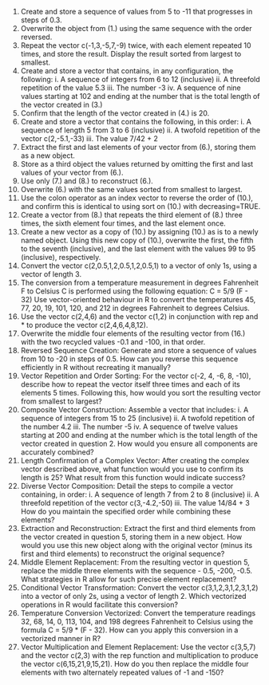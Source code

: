 1. Create and store a sequence of values from 5 to -11 that progresses in steps of 0.3.
2. Overwrite the object from (1.) using the same sequence with the order reversed.
3. Repeat the vector c(-1,3,-5,7,-9) twice, with each element repeated 10 times, and store the
result. Display the result sorted from largest to smallest.
4. Create and store a vector that contains, in any configuration, the following:
i. A sequence of integers from 6 to 12 (inclusive)
ii. A threefold repetition of the value 5.3
iii. The number -3
iv. A sequence of nine values starting at 102 and ending at the number that is the total
length of the vector created in (3.)
5. Confirm that the length of the vector created in (4.) is 20.
6. Create and store a vector that contains the following, in this order:
i. A sequence of length 5 from 3 to 6 (inclusive)
ii. A twofold repetition of the vector c(2,-5.1,-33)
iii. The value 7/42 + 2
7. Extract the first and last elements of your vector from (6.), storing them as a new object.
8. Store as a third object the values returned by omitting the first and last values of your vector
from (6.).
9. Use only (7.) and (8.) to reconstruct (6.).
10. Overwrite (6.) with the same values sorted from smallest to largest.
11. Use the colon operator as an index vector to reverse the order of (10.), and confirm this is
identical to using sort on (10.) with decreasing=TRUE.
12. Create a vector from (8.) that repeats the third element of (8.) three times, the sixth element
four times, and the last element once.
13. Create a new vector as a copy of (10.) by assigning (10.) as is to a newly named object.
Using this new copy of (10.), overwrite the first, the fifth to the seventh (inclusive), and the last
element with the values 99 to 95 (inclusive), respectively.
14. Convert the vector c(2,0.5,1,2,0.5,1,2,0.5,1) to a vector of only 1s, using a vector of length 3.
15. The conversion from a temperature measurement in degrees Fahrenheit F to Celsius C is
performed using the following equation:
C = 5/9 (F - 32)
Use vector-oriented behaviour in R to convert the temperatures 45, 77, 20, 19, 101, 120, and 212
in degrees Fahrenheit to degrees Celsius.
16. Use the vector c(2,4,6) and the vector c(1,2) in conjunction with rep and * to produce the
vector c(2,4,6,4,8,12).
17. Overwrite the middle four elements of the resulting vector from (16.) with the two recycled
values -0.1 and -100, in that order.
18. Reversed Sequence Creation:
Generate and store a sequence of values from 10 to -20 in steps of 0.5. How can you reverse this
sequence efficiently in R without recreating it manually?
19. Vector Repetition and Order Sorting:
For the vector c(-2, 4, -6, 8, -10), describe how to repeat the vector itself three times and each of
its elements 5 times. Following this, how would you sort the resulting vector from smallest to
largest?
20. Composite Vector Construction:
Assemble a vector that includes:
i. A sequence of integers from 15 to 25 (inclusive)
ii. A twofold repetition of the number 4.2
iii. The number -5
iv. A sequence of twelve values starting at 200 and ending at the number which is the total length
of the vector created in question 2. How would you ensure all components are accurately
combined?
21. Length Confirmation of a Complex Vector:
After creating the complex vector described above, what function would you use to confirm its
length is 25? What result from this function would indicate success?
22. Diverse Vector Composition:
Detail the steps to compile a vector containing, in order:
i. A sequence of length 7 from 2 to 8 (inclusive)
ii. A threefold repetition of the vector c(3,-4.2,-50)
iii. The value 14/84 + 3
How do you maintain the specified order while combining these elements?
23. Extraction and Reconstruction:
Extract the first and third elements from the vector created in question 5, storing them in a new
object. How would you use this new object along with the original vector (minus its first and
third elements) to reconstruct the original sequence?
24. Middle Element Replacement:
From the resulting vector in question 5, replace the middle three elements with the sequence -
0.5, -200, -0.5. What strategies in R allow for such precise element replacement?
25. Conditional Vector Transformation:
Convert the vector c(3,1,2,3,1,2,3,1,2) into a vector of only 2s, using a vector of length 2. Which
vectorized operations in R would facilitate this conversion?
26. Temperature Conversion Vectorized:
Convert the temperature readings 32, 68, 14, 0, 113, 104, and 198 degrees Fahrenheit to Celsius
using the formula C = 5/9 * (F - 32). How can you apply this conversion in a vectorized manner
in R?
27. Vector Multiplication and Element Replacement:
Use the vector c(3,5,7) and the vector c(2,3) with the rep function and multiplication to produce
the vector c(6,15,21,9,15,21). How do you then replace the middle four elements with two
alternately repeated values of -1 and -150?
